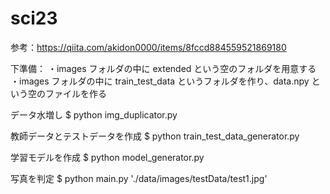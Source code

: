 # sci23

参考：https://qiita.com/akidon0000/items/8fccd884559521869180

下準備：
・images フォルダの中に extended という空のフォルダを用意する
・images フォルダの中に train_test_data というフォルダを作り、data.npy という空のファイルを作る

データ水増し
$ python img_duplicator.py

教師データとテストデータを作成
$ python train_test_data_generator.py

学習モデルを作成
$ python model_generator.py

写真を判定
$ python main.py './data/images/testData/test1.jpg'

